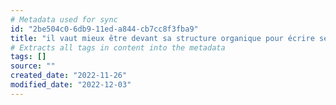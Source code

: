 ```yaml
---
# Metadata used for sync
id: "2be504c0-6db9-11ed-a844-cb7cc8f3fba9"
title: "il vaut mieux être devant sa structure organique pour écrire ses idées "
# Extracts all tags in content into the metadata
tags: []
source: ""
created_date: "2022-11-26"
modified_date: "2022-12-03"
---
```

